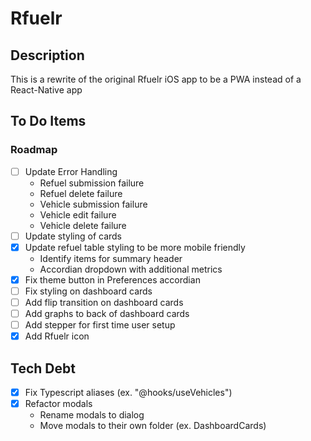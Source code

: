 # Rfuelr
## Description
This is a rewrite of the original Rfuelr iOS app to be a PWA instead of a React-Native app

## To Do Items
### Roadmap
- [ ] Update Error Handling
  - Refuel submission failure
  - Refuel delete failure
  - Vehicle submission failure
  - Vehicle edit failure
  - Vehicle delete failure
- [ ] Update styling of cards
- [X] Update refuel table styling to be more mobile friendly
  - Identify items for summary header
  - Accordian dropdown with additional metrics
- [X] Fix theme button in Preferences accordian
- [ ] Fix styling on dashboard cards
- [ ] Add flip transition on dashboard cards
- [ ] Add graphs to back of dashboard cards
- [ ] Add stepper for first time user setup
- [X] Add Rfuelr icon

## Tech Debt
- [X] Fix Typescript aliases (ex. "@hooks/useVehicles")
- [X] Refactor modals
  - Rename modals to dialog
  - Move modals to their own folder (ex. DashboardCards)